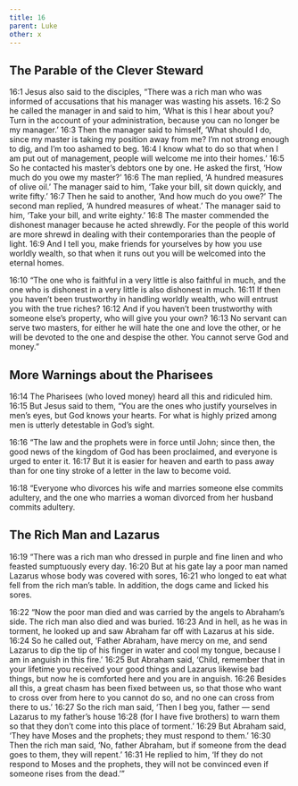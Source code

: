 ```yaml
---
title: 16
parent: Luke
other: x
---
```


## The Parable of the Clever Steward

<a name="16:1">16:1</a> Jesus also said to the disciples, “There was a rich man who was informed of accusations that his manager was wasting his assets. <a name="16:2">16:2</a> So he called the manager in and said to him, ‘What is this I hear about you? Turn in the account of your administration, because you can no longer be my manager.’ <a name="16:3">16:3</a> Then the manager said to himself, ‘What should I do, since my master is taking my position away from me? I’m not strong enough to dig, and I’m too ashamed to beg. <a name="16:4">16:4</a> I know what to do so that when I am put out of management, people will welcome me into their homes.’ <a name="16:5">16:5</a> So he contacted his master’s debtors one by one. He asked the first, ‘How much do you owe my master?’ <a name="16:6">16:6</a> The man replied, ‘A hundred measures of olive oil.’ The manager said to him, ‘Take your bill, sit down quickly, and write fifty.’ <a name="16:7">16:7</a> Then he said to another, ‘And how much do you owe?’ The second man replied, ‘A hundred measures of wheat.’ The manager said to him, ‘Take your bill, and write eighty.’ <a name="16:8">16:8</a> The master commended the dishonest manager because he acted shrewdly. For the people of this world are more shrewd in dealing with their contemporaries than the people of light. <a name="16:9">16:9</a> And I tell you, make friends for yourselves by how you use worldly wealth, so that when it runs out you will be welcomed into the eternal homes.

<a name="16:10">16:10</a> “The one who is faithful in a very little is also faithful in much, and the one who is dishonest in a very little is also dishonest in much. <a name="16:11">16:11</a> If then you haven’t been trustworthy in handling worldly wealth, who will entrust you with the true riches? <a name="16:12">16:12</a> And if you haven’t been trustworthy with someone else’s property, who will give you your own? <a name="16:13">16:13</a> No servant can serve two masters, for either he will hate the one and love the other, or he will be devoted to the one and despise the other. You cannot serve God and money.”

## More Warnings about the Pharisees

<a name="16:14">16:14</a> The Pharisees (who loved money) heard all this and ridiculed him. <a name="16:15">16:15</a> But Jesus said to them, “You are the ones who justify yourselves in men’s eyes, but God knows your hearts. For what is highly prized among men is utterly detestable in God’s sight.

<a name="16:16">16:16</a> “The law and the prophets were in force until John; since then, the good news of the kingdom of God has been proclaimed, and everyone is urged to enter it. <a name="16:17">16:17</a> But it is easier for heaven and earth to pass away than for one tiny stroke of a letter in the law to become void.

<a name="16:18">16:18</a> “Everyone who divorces his wife and marries someone else commits adultery, and the one who marries a woman divorced from her husband commits adultery.

## The Rich Man and Lazarus

<a name="16:19">16:19</a> “There was a rich man who dressed in purple and fine linen and who feasted sumptuously every day. <a name="16:20">16:20</a> But at his gate lay a poor man named Lazarus whose body was covered with sores, <a name="16:21">16:21</a> who longed to eat what fell from the rich man’s table. In addition, the dogs came and licked his sores.

<a name="16:22">16:22</a> “Now the poor man died and was carried by the angels to Abraham’s side. The rich man also died and was buried. <a name="16:23">16:23</a> And in hell, as he was in torment, he looked up and saw Abraham far off with Lazarus at his side. <a name="16:24">16:24</a> So he called out, ‘Father Abraham, have mercy on me, and send Lazarus to dip the tip of his finger in water and cool my tongue, because I am in anguish in this fire.’ <a name="16:25">16:25</a> But Abraham said, ‘Child, remember that in your lifetime you received your good things and Lazarus likewise bad things, but now he is comforted here and you are in anguish. <a name="16:26">16:26</a> Besides all this, a great chasm has been fixed between us, so that those who want to cross over from here to you cannot do so, and no one can cross from there to us.’ <a name="16:27">16:27</a> So the rich man said, ‘Then I beg you, father — send Lazarus to my father’s house <a name="16:28">16:28</a> (for I have five brothers) to warn them so that they don’t come into this place of torment.’ <a name="16:29">16:29</a> But Abraham said, ‘They have Moses and the prophets; they must respond to them.’ <a name="16:30">16:30</a> Then the rich man said, ‘No, father Abraham, but if someone from the dead goes to them, they will repent.’ <a name="16:31">16:31</a> He replied to him, ‘If they do not respond to Moses and the prophets, they will not be convinced even if someone rises from the dead.’”

